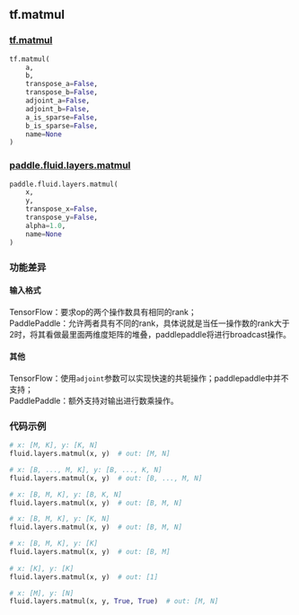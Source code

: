 
## tf.matmul

### [tf.matmul](https://www.tensorflow.org/api_docs/python/tf/linalg/matmul)
``` python
tf.matmul(
    a,
    b,
    transpose_a=False,
    transpose_b=False,
    adjoint_a=False,
    adjoint_b=False,
    a_is_sparse=False,
    b_is_sparse=False,
    name=None
)
```

### [paddle.fluid.layers.matmul](http://paddlepaddle.org/documentation/docs/zh/1.2/api_cn/layers_cn.html#matmul)
``` python
paddle.fluid.layers.matmul(
    x, 
    y, 
    transpose_x=False, 
    transpose_y=False, 
    alpha=1.0, 
    name=None
)
```

### 功能差异
#### 输入格式
TensorFlow：要求op的两个操作数具有相同的rank；  
PaddlePaddle：允许两者具有不同的rank，具体说就是当任一操作数的rank大于2时，将其看做最里面两维度矩阵的堆叠，paddlepaddle将进行broadcast操作。

#### 其他
TensorFlow：使用`adjoint`参数可以实现快速的共轭操作；paddlepaddle中并不支持；  
PaddlePaddle：额外支持对输出进行数乘操作。


### 代码示例
```python
# x: [M, K], y: [K, N]
fluid.layers.matmul(x, y)  # out: [M, N]

# x: [B, ..., M, K], y: [B, ..., K, N]
fluid.layers.matmul(x, y)  # out: [B, ..., M, N]

# x: [B, M, K], y: [B, K, N]
fluid.layers.matmul(x, y)  # out: [B, M, N]

# x: [B, M, K], y: [K, N]
fluid.layers.matmul(x, y)  # out: [B, M, N]

# x: [B, M, K], y: [K]
fluid.layers.matmul(x, y)  # out: [B, M]
        
# x: [K], y: [K]
fluid.layers.matmul(x, y)  # out: [1]

# x: [M], y: [N]
fluid.layers.matmul(x, y, True, True)  # out: [M, N]
```
